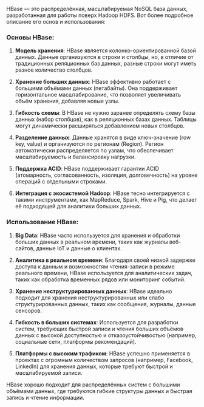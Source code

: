  HBase — это распределённая, масштабируемая NoSQL база данных, разработанная для работы поверх Hadoop HDFS. Вот более подробное описание его основ и использования:

### Основы HBase:
1. **Модель хранения**: HBase является колонко-ориентированной базой данных. Данные организуются в строки и столбцы, но, в отличие от традиционных реляционных баз данных, разные строки могут иметь разное количество столбцов.
   
2. **Хранение больших данных**: HBase эффективно работает с большими объёмами данных (петабайты). Она поддерживает горизонтальное масштабирование, что позволяет увеличивать объём хранения, добавляя новые узлы.

3. **Гибкость схемы**: В HBase не нужно заранее определять схему базы данных (набор столбцов), как в реляционных базах данных. Таблицы могут динамически расширяться добавлением новых столбцов.

4. **Разделение данных**: Данные хранятся в виде ключ-значение (row key, value) и организуются по регионам (Region). Регион автоматически распределяется по узлам, что обеспечивает масштабируемость и балансировку нагрузки.

5. **Поддержка ACID**: HBase поддерживает гарантии ACID (атомарность, согласованность, изоляция, долговечность) на уровне операций с отдельными строками.

6. **Интеграция с экосистемой Hadoop**: HBase тесно интегрируется с такими инструментами, как MapReduce, Spark, Hive и Pig, что делает её подходящей для аналитики больших данных.

### Использование HBase:
1. **Big Data**: HBase часто используется для хранения и обработки больших данных в реальном времени, таких как журналы веб-сайтов, данные IoT и данные о клиентах.

2. **Аналитика в реальном времени**: Благодаря своей низкой задержке доступа к данным и возможностям чтения-записи в режиме реального времени, HBase используется для аналитических задач, таких как обработка временных рядов или мониторинг событий.

3. **Хранение неструктурированных данных**: HBase идеально подходит для хранения неструктурированных или слабо структурированных данных, таких как сообщения, журналы, данные сенсоров.

4. **Гибкость в больших системах**: Используется для разработки систем, требующих быстрой записи и чтения больших объёмов данных с высокой доступностью и отказоустойчивостью (например, социальные сети, платформы рекомендаций).

5. **Платформы с высоким трафиком**: HBase успешно применяется в проектах с огромным количеством запросов (например, Facebook, LinkedIn) для хранения данных, которые требуют быстрой и масштабируемой записи.

HBase хорошо подходит для распределённых систем с большими объёмами данных, где требуются гибкие структуры данных и быстрая запись и чтение информации.